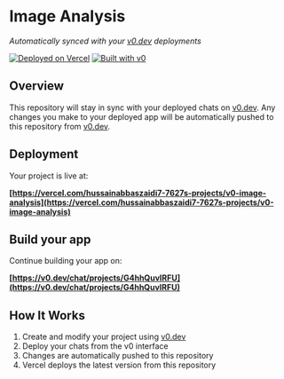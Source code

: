 # Image Analysis

*Automatically synced with your [v0.dev](https://v0.dev) deployments*

[![Deployed on Vercel](https://img.shields.io/badge/Deployed%20on-Vercel-black?style=for-the-badge&logo=vercel)](https://vercel.com/hussainabbaszaidi7-7627s-projects/v0-image-analysis)
[![Built with v0](https://img.shields.io/badge/Built%20with-v0.dev-black?style=for-the-badge)](https://v0.dev/chat/projects/G4hhQuvIRFU)

## Overview

This repository will stay in sync with your deployed chats on [v0.dev](https://v0.dev).
Any changes you make to your deployed app will be automatically pushed to this repository from [v0.dev](https://v0.dev).

## Deployment

Your project is live at:

**[https://vercel.com/hussainabbaszaidi7-7627s-projects/v0-image-analysis](https://vercel.com/hussainabbaszaidi7-7627s-projects/v0-image-analysis)**

## Build your app

Continue building your app on:

**[https://v0.dev/chat/projects/G4hhQuvIRFU](https://v0.dev/chat/projects/G4hhQuvIRFU)**

## How It Works

1. Create and modify your project using [v0.dev](https://v0.dev)
2. Deploy your chats from the v0 interface
3. Changes are automatically pushed to this repository
4. Vercel deploys the latest version from this repository